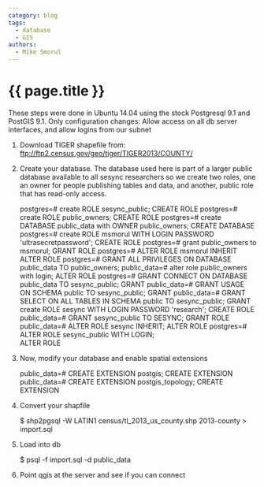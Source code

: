 ```yaml
---
category: blog
tags:
  - database
  - GIS
authors:
  - Mike Smorul
---
```


# {{ page.title }}

These steps were done in Ubuntu 14.04 using the stock Postgresql 9.1
and PostGIS 9.1. Only configuration changes: Allow access on all db
server interfaces, and allow logins from our subnet

1. Download TIGER shapefile from:
   ftp://ftp2.census.gov/geo/tiger/TIGER2013/COUNTY/
2. Create your database. The database used here is part of a larger
   public database available to all sesync researchers so we create
   two roles, one an owner for people publishing tables and data, and
   another, public role that has read-only access.

    postgres=# create ROLE sesync_public;
    CREATE ROLE
    postgres=# create ROLE public_owners;
    CREATE ROLE
    postgres=# create DATABASE public_data with OWNER public_owners;
    CREATE DATABASE
    postgres=# create ROLE msmorul WITH LOGIN PASSWORD 'ultrasecretpassword';
    CREATE ROLE
    postgres=# grant public_owners to msmorul;
    GRANT ROLE
    postgres=# ALTER ROLE msmorul INHERIT
    ALTER ROLE
    postgres=# GRANT ALL PRIVILEGES ON DATABASE public_data TO public_owners;
    public_data=# alter role public_owners with login;
    ALTER ROLE
    postgres=# GRANT CONNECT ON DATABASE public_data TO sesync_public;
    GRANT
    public_data=# GRANT USAGE ON SCHEMA public TO sesync_public;
    GRANT
    public_data=# GRANT SELECT ON ALL TABLES IN SCHEMA public TO sesync_public;
    GRANT
    create ROLE sesync WITH LOGIN PASSWORD 'research';
    CREATE ROLE
    public_data=# GRANT sesync_public TO SESYNC;
    GRANT ROLE
    public_data=# ALTER ROLE sesync INHERIT;
    ALTER ROLE
    postgres=# ALTER ROLE sesync_public WITH LOGIN;     
    ALTER ROLE


3. Now, modify your database and enable spatial extensions

    public_data=# CREATE EXTENSION postgis;
    CREATE EXTENSION
    public_data=# CREATE EXTENSION postgis_topology;
    CREATE EXTENSION

4. Convert your shapfile

    $ shp2pgsql -W LATIN1 census/tl_2013_us_county.shp 2013-county > import.sql

5. Load into db

    $ psql -f import.sql -d public_data

5. Point qgis at the server and see if you can connect

